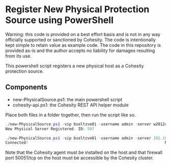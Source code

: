 # Register New Physical Protection Source using PowerShell

Warning: this code is provided on a best effort basis and is not in any way officially supported or sanctioned by Cohesity. The code is intentionally kept simple to retain value as example code. The code in this repository is provided as-is and the author accepts no liability for damages resulting from its use.

This powershell script registers a new physical host as a Cohesity protection source.

## Components

* new-PhysicalSource.ps1: the main powershell script
* cohesity-api.ps1: the Cohesity REST API helper module

Place both files in a folder together, then run the script like so.

```powershell
./new-PhysicalSource.ps1 -vip bseltzve01 -username admin -server w2012c.seltzer.net                                                    Connected!
New Physical Server Registered. ID: 597
```

```powershell
./new-PhysicalSource.ps1 -vip bseltzve01 -username admin -server 192.168.1.10     
Connected!                                                            New Physical Server Registered. ID: 593
```

Note that the Cohesity agent must be installed on the host and that firewall port 50051/tcp on the host must be accessible by the Cohesity cluster. 